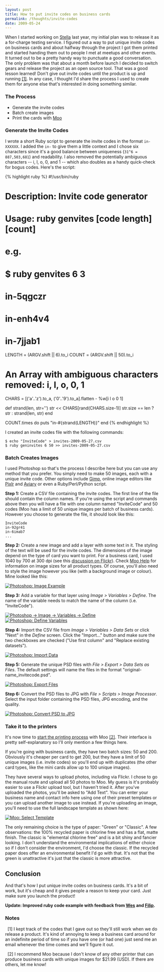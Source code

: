 ```yaml
---
layout: post
title: How to put invite codes on business cards
permalink: /thoughts/invite-codes
date: 2009-05-24
---
```


When I started working on [Stella](/projects/stella/) last year, my initial plan was to release it as a for-charge testing service. I figured out a way to put unique invite codes on business cards and about halfway through the project I got them printed and started handing them out to people I met at meetups and other events. It turned out to be a pretty handy way to punctuate a good conversation. The only problem was that about a month before launch I decided to switch gears and release the project as an open source tool. That was a good lesson learned! Don't give out invite codes until the product is up and running <a href="#[1]">[1]</a>. In any case, I thought I'd share the process I used to create them for anyone else that's interested in doing something similar.

### The Process ###

* Generate the invite codes
* Batch create images
* Print the cards with [Moo](http://moo.com/)

### Generate the Invite Codes ###

I wrote a short Ruby script to generate the invite codes in the format `in-XXXXXX`. I added the `in-` to give them a little context and I chose six characters since it's a good balance between uniqueness (`31^6 = 887,503,681`) and readability. I also removed the potentially ambiguous characters -- i, l, o, 0, and 1 -- which also doubles as a handy quick-check for bogus codes. Here's the script:

{% highlight ruby %}
#!/usr/bin/ruby

# Description: Invite code generator
# Usage: ruby genvites [code length] [count]
#
# e.g.
#
# $ ruby genvites 6 3
# in-5qgczr
# in-enh4v4
# in-7jjab1

LENGTH = (ARGV.shift || 6).to_i
COUNT  = (ARGV.shift || 50).to_i

# An Array with ambiguous characters removed: i, l, o, 0, 1
CHARS = [('a'..'z').to_a, ('0'..'9').to_a].flatten - %w[i l o 0 1]

def strand(len, str='')
   str << CHARS[rand(CHARS.size-1)]
   str.size == len ? str : strand(len, str)
end

COUNT.times do
  puts "in-#{strand(LENGTH)}"
end
{% endhighlight %}

I created an invite codes file with the following commands:

    $ echo "InviteCode" > invites-2009-05-27.csv
    $ ruby geninvites 6 50 >> invites-2009-05-27.csv

### Batch Creates Images ###

I used Photoshop so that's the process I describe here but you can use any method that you prefer. You simply need to make 50 images, each with a unique invite code. Other options include [Gimp](http://www.gimp.org/), online image editors like [Pixlr](http://pixlr.com/) and [Aviary](http://aviary.com/home) or even a Ruby/Perl/Python script.

**Step 1:** Create a CSV file containing the invite codes. The first line of the file should contain the column names. If you're using the script and commands above then you will have a file with one column named "InviteCode" and 50 codes (Moo has a limit of 50 unique images per batch of business cards). However you choose to generate the file, it should look like this:

    InviteCode
    in-92gr41
    in-6imab7
    ...

**Step 2:** Create a new image and add a layer with some text in it. The styling of the text will be used for the invite codes. The dimensions of the image depend on the type of card you want to print. For a business card, I used 1040 by 700 at 300 dpi (see this [discussion on Flickr](http://www.flickr.com/groups/moo/discuss/72157605993507176/)). Check [Moo Help](http://us.moo.com/en/help/index.php) for information on image sizes for all product types. Of course, you'll also need to style the image however you like (with a background image or colour). Mine looked like this:

<a class="graphic" href="http://farm4.static.flickr.com/3354/3572255315_f828787ed4_o.png"><img src="http://farm4.static.flickr.com/3354/3572255315_b97eba8481_m.jpg" alt="Photoshop: Image Example" border="0" /></a>

**Step 3:** Add a variable for that layer using *Image &gt; Variables &gt; Define*. The name of the variable needs to match the name of the column (i.e. "InviteCode").

<a class="graphic" href="http://farm4.static.flickr.com/3330/3569725337_f741cac35f_o.png"><img src="http://farm4.static.flickr.com/3330/3569725337_85832200e2_m.jpg" alt="Photoshop -&gt; Image -&gt; Variables -&gt; Define" border="0" /></a>
<br/>
<a class="graphic" href="http://farm4.static.flickr.com/3613/3569725403_7bc9330090_o.png"><img src="http://farm4.static.flickr.com/3613/3569725403_1436288125_m.jpg" alt="Photoshop: Define Variables" border="0" /></a>

**Step 4:** Import the CSV file from *Image &gt; Variables &gt; Data Sets* or click "Next" in the *Define* screen. Click the "Import..." button and make sure the two checkboxes are checked ("Use first column" and "Replace existing datasets").

<a class="graphic" href="http://farm4.static.flickr.com/3649/3569725463_922facf613_o.png"><img src="http://farm4.static.flickr.com/3649/3569725463_7e6dd9e25e_m.jpg" alt="Photoshop: Import Data" border="0" /></a>

**Step 5:** Generate the unique PSD files with *File &gt; Export &gt; Data Sets as Files*. The default settings will name the files in the format "original-name_invitecode.psd".

<a class="graphic" href="http://farm4.static.flickr.com/3323/3569725537_c2706cee5e_o.png"><img src="http://farm4.static.flickr.com/3323/3569725537_cc920f2fc3_m.jpg" alt="Photoshop: Export Files" border="0" /></a>

**Step 6:** Convert the PSD files to JPG with *File &gt; Scripts &gt; Image Processor*. Select the input folder containing the PSD files, JPG encoding, and the quality.

<a class="graphic" href="http://farm4.static.flickr.com/3593/3569852523_955101ee51_o.png"><img src="http://farm4.static.flickr.com/3593/3569852523_1e6a33da4b_m.jpg" border="0" alt="Photoshop: Convert PSD to JPG" /></a>


### Take it to the printers ###

It's now time to [start the printing process](http://www.moo.com/en/projects/) with Moo <a href="#[2]">[2]</a>. Their interface is pretty self-explanatory so I'll only mention a few things here.

If you're going with business cards, they have two batch sizes: 50 and 200. Obviously it's cheaper per card to get 200, but they have a limit of 50 unique images (i.e. invite codes) so you'll end up with duplicates (the other card types, like the mini cards allow up to 100 unique images).

They have several ways to upload photos, including via Flickr. I chose to go the manual route and upload all 50 photos to Moo. My guess is it's probably easier to use a Flickr upload tool, but I haven't tried it. After you've uploaded the photos, you'll be asked to "Add Text". You can enter your business name and contact info here using one of their preset templates or you can upload another image to use instead. If you're uploading an image, you'll need to use the full landscape template as shown here:

<a class="graphic" href="http://farm3.static.flickr.com/2425/3570537526_3e6a29dbd4_o.png"><img src="http://farm3.static.flickr.com/2425/3570537526_32d0fd2f85_m.jpg" border="0" alt="Moo: Select Template" /></a>

The only remaining choice is the type of paper: "Green" or "Classic". A few observations: the 100% recycled paper is chlorine free and has a flat, matte finish. The classic is "elemental chlorine free" and is a bit shiny and fancier looking. I don't understand the environmental implications of either choice so if I don't consider the environment, I'd choose the classic. If the recycled paper does offer an environmental benefit I'd go with that. It's not that the green is unattractive it's just that the classic is more attractive.

## Conclusion ##

And that's how I put unique invite codes on business cards. It's a bit of work, but it's cheap and it gives people a reason to keep your card. Just make sure you launch the product!

**Update: Improved ruby code example with feedback from [Wes](http://twitter.com/narnach) and [Filip](http://twitter.com/FiXato).**

### Notes ###

<p><a name="[1]">&nbsp;</a> [1] I kept track of the codes that I gave out so they'll still work when we do release a product. It's kind of annoying to keep a business card around for an indefinite period of time so if you have one (or had one) just send me an email whenever the time comes and we'll figure it out.</p>

<p><a name="[2]">&nbsp;</a> [2] I recommend Moo because I don't know of any other printer that can produce business cards with unique images for $21.99 (USD). If there are others, let me know!</p>
